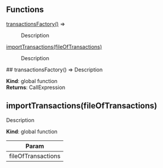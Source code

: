 ## Functions
<dl>
<dt><a href="#transactionsFactory">transactionsFactory()</a> ⇒</dt>
<dd><p>Description</p>
</dd>
<dt><a href="#importTransactions">importTransactions(fileOfTransactions)</a></dt>
<dd><p>Description</p>
</dd>
</dl>
<a name="transactionsFactory"></a>
## transactionsFactory() ⇒
Description

**Kind**: global function  
**Returns**: CallExpression  
<a name="importTransactions"></a>
## importTransactions(fileOfTransactions)
Description

**Kind**: global function  

| Param |
| --- |
| fileOfTransactions | 

